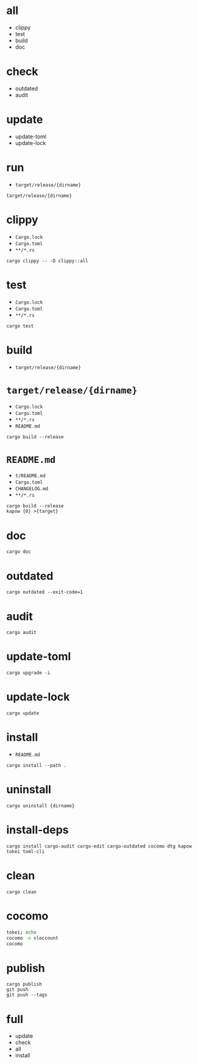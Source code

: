# all

* clippy
* test
* build
* doc

# check

* outdated
* audit

# update

* update-toml
* update-lock

# run

* `target/release/{dirname}`

```
target/release/{dirname}
```

# clippy

* `Cargo.lock`
* `Cargo.toml`
* `**/*.rs`

```
cargo clippy -- -D clippy::all
```

# test

* `Cargo.lock`
* `Cargo.toml`
* `**/*.rs`

```
cargo test
```

# build

* `target/release/{dirname}`

# `target/release/{dirname}`

* `Cargo.lock`
* `Cargo.toml`
* `**/*.rs`
* `README.md`

```
cargo build --release
```

# `README.md`

* `t/README.md`
* `Cargo.toml`
* `CHANGELOG.md`
* `**/*.rs`

```
cargo build --release
kapow {0} >{target}
```

# doc

```
cargo doc
```

# outdated

```
cargo outdated --exit-code=1
```

# audit

```
cargo audit
```

# update-toml

```
cargo upgrade -i
```

# update-lock

```
cargo update
```

# install

* `README.md`

```
cargo install --path .
```

# uninstall

```
cargo uninstall {dirname}
```

# install-deps

```
cargo install cargo-audit cargo-edit cargo-outdated cocomo dtg kapow tokei toml-cli
```

# clean

```
cargo clean
```

# cocomo

```bash -eo pipefail
tokei; echo
cocomo -o sloccount
cocomo
```

# publish

```
cargo publish
git push
git push --tags
```

# full

* update
* check
* all
* install

